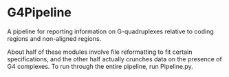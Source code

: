 # G4Pipeline
A pipeline for reporting information on G-quadruplexes relative to coding regions and non-aligned regions.

About half of these modules involve file reformatting to fit certain specifications, and the other half actually crunches data on the presence of G4 complexes. To run through the entire pipeline, run Pipeline.py.
